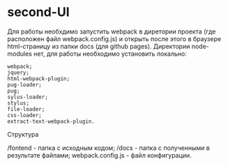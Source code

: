 # second-UI
Для работы необхдимо запустить webpack в диретории проекта (где расположен файл webpack.config.js) и открыть после этого в браузере html-страницу из папки docs (для github pages). Директории node-modules нет, для работы необходимо установить локально:

    webpack;
    jquery;
    html-webpack-plugin;
    pug-loader;
    pug;
    sylus-loader;
    stylus;
    file-loader;
    css-loader;
    extract-text-webpack-plugin.

Структура

/fontend - папка с исходным кодом; /docs - папка с полученными в результате файлами; webpack.config.js - файл конфигурации.
